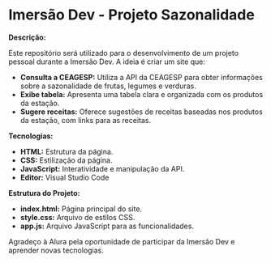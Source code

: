 # Imersão Dev - Projeto Sazonalidade

**Descrição:**

Este repositório será utilizado para o desenvolvimento de um projeto pessoal durante a Imersão Dev. A ideia é criar um site que:

* **Consulta a CEAGESP:** Utiliza a API da CEAGESP para obter informações sobre a sazonalidade de frutas, legumes e verduras.
* **Exibe tabela:** Apresenta uma tabela clara e organizada com os produtos da estação.
* **Sugere receitas:** Oferece sugestões de receitas baseadas nos produtos da estação, com links para as receitas.

**Tecnologias:**

* **HTML:** Estrutura da página.
* **CSS:** Estilização da página.
* **JavaScript:** Interatividade e manipulação da API.
* **Editor:** Visual Studio Code

**Estrutura do Projeto:**

* **index.html:** Página principal do site.
* **style.css:** Arquivo de estilos CSS.
* **app.js:** Arquivo JavaScript para as funcionalidades.


Agradeço à Alura pela oportunidade de participar da Imersão Dev e aprender novas tecnologias.
